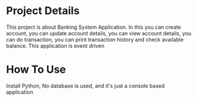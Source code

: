 # Project Details
This project is about Banking System Application.
In this you can create account,
you can update account details,
you can view account details,
you can do transaction,
you can print transaction history and check available balance.
This application is event driven 

# How To Use
Install Python,
No database is used, and it's just a console based application

